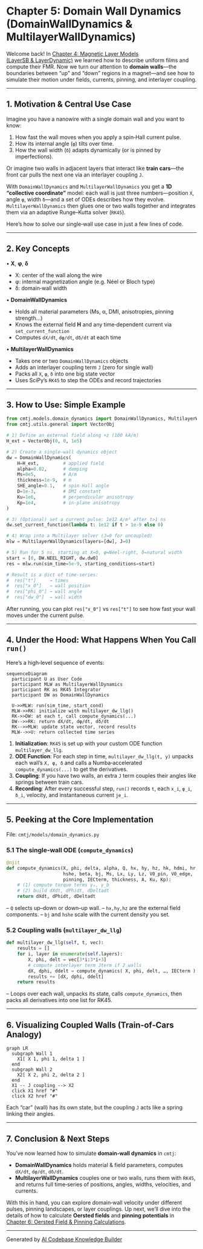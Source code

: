 # Chapter 5: Domain Wall Dynamics (DomainWallDynamics & MultilayerWallDynamics)

Welcome back! In [Chapter 4: Magnetic Layer Models (LayerSB & LayerDynamic)](04_magnetic_layer_models__layersb___layerdynamic__.md) we learned how to describe uniform films and compute their FMR. Now we turn our attention to **domain walls**—the boundaries between “up” and “down” regions in a magnet—and see how to simulate their motion under fields, currents, pinning, and interlayer coupling.

---

## 1. Motivation & Central Use Case

Imagine you have a nanowire with a single domain wall and you want to know:

1. How fast the wall moves when you apply a spin‑Hall current pulse.
2. How its internal angle (`φ`) tilts over time.
3. How the wall width (`δ`) adapts dynamically (or is pinned by imperfections).

Or imagine two walls in adjacent layers that interact like **train cars**—the front car pulls the next one via an interlayer coupling `J`.

With `DomainWallDynamics` and `MultilayerWallDynamics` you get a **1D “collective coordinate”** model: each wall is just three numbers—position `X`, angle `φ`, width `δ`—and a set of ODEs describes how they evolve. `MultilayerWallDynamics` then glues one or two walls together and integrates them via an adaptive Runge–Kutta solver (`RK45`).

Here’s how to solve our single‑wall use case in just a few lines of code.

---

## 2. Key Concepts

• **X**, **φ**, **δ**

- X: center of the wall along the wire
- φ: internal magnetization angle (e.g. Néel or Bloch type)
- δ: domain‑wall width

• **DomainWallDynamics**

- Holds all material parameters (Ms, α, DMI, anisotropies, pinning strength…)
- Knows the external field **H** and any time‑dependent current via `set_current_function`
- Computes `dX/dt`, `dφ/dt`, `dδ/dt` at each time

• **MultilayerWallDynamics**

- Takes one or two `DomainWallDynamics` objects
- Adds an interlayer coupling term `J` (zero for single wall)
- Packs all `X`, `φ`, `δ` into one big state vector
- Uses SciPy’s `RK45` to step the ODEs and record trajectories

---

## 3. How to Use: Simple Example

```python
from cmtj.models.domain_dynamics import DomainWallDynamics, MultilayerWallDynamics, DW
from cmtj.utils.general import VectorObj

# 1) Define an external field along +z (100 kA/m)
H_ext = VectorObj(0, 0, 1e5)

# 2) Create a single-wall dynamics object
dw = DomainWallDynamics(
    H=H_ext,         # applied field
    alpha=0.02,      # damping
    Ms=8e5,          # A/m
    thickness=1e-9,  # m
    SHE_angle=0.1,   # spin Hall angle
    D=1e-3,          # DMI constant
    Ku=1e6,          # perpendicular anisotropy
    Kp=1e4,          # in‑plane anisotropy
)

# 3) (Optional) set a current pulse: 1e12 A/m² after t>1 ns
dw.set_current_function(lambda t: 1e12 if t > 1e-9 else 0)

# 4) Wrap into a Multilayer solver (J=0 for uncoupled)
mlw = MultilayerWallDynamics(layers=[dw], J=0)

# 5) Run for 5 ns, starting at X=0, φ=Néel-right, δ=natural width
start = [0, DW.NEEL_RIGHT, dw.dw0]
res = mlw.run(sim_time=5e-9, starting_conditions=start)

# Result is a dict of time‑series:
#  res["t"]     → times
#  res["x_0"]   → wall position
#  res["phi_0"] → wall angle
#  res["dw_0"]  → wall width
```

After running, you can plot `res["x_0"]` vs `res["t"]` to see how fast your wall moves under the current pulse.

---

## 4. Under the Hood: What Happens When You Call `run()`

Here’s a high‑level sequence of events:

```mermaid
sequenceDiagram
  participant U as User Code
  participant MLW as MultilayerWallDynamics
  participant RK as RK45 Integrator
  participant DW as DomainWallDynamics

  U->>MLW: run(sim_time, start_cond)
  MLW->>RK: initialize with multilayer_dw_llg()
  RK->>DW: at each t, call compute_dynamics(...)
  DW-->>RK: return dX/dt, dφ/dt, dδ/dt
  RK-->>MLW: update state vector, record results
  MLW-->>U: return collected time series
```

1. **Initialization**: `RK45` is set up with your custom ODE function `multilayer_dw_llg`.
2. **ODE Function**: For each step in time, `multilayer_dw_llg(t, y)` unpacks each wall’s `X, φ, δ` and calls a Numba‑accelerated `compute_dynamics(...)` to get the derivatives.
3. **Coupling**: If you have two walls, an extra `J` term couples their angles like springs between train cars.
4. **Recording**: After every successful step, `run()` records `t`, each `x_i`, `φ_i`, `δ_i`, velocity, and instantaneous current `je_i`.

---

## 5. Peeking at the Core Implementation

File: `cmtj/models/domain_dynamics.py`

### 5.1 The single‑wall ODE (`compute_dynamics`)

```python
@njit
def compute_dynamics(X, phi, delta, alpha, Q, hx, hy, hz, hk, hdmi, hr,
                     hshe, beta, bj, Ms, Lx, Ly, Lz, V0_pin, V0_edge,
                     pinning, IECterm, thickness, A, Ku, Kp):
    # (1) compute torque terms γₐ, γ_b
    # (2) build dXdt, dPhidt, dDeltadt
    return dXdt, dPhidt, dDeltadt
```

– `Q` selects up–down or down–up wall.
– `hx,hy,hz` are the external field components.
– `bj` and `hshe` scale with the current density you set.

### 5.2 Coupling walls (`multilayer_dw_llg`)

```python
def multilayer_dw_llg(self, t, vec):
    results = []
    for i, layer in enumerate(self.layers):
        X, phi, delt = vec[3*i:3*i+3]
        # compute interlayer term Jterm if 2 walls
        dX, dphi, ddelt = compute_dynamics( X, phi, delt, …, IECterm )
        results += [dX, dphi, ddelt]
    return results
```

– Loops over each wall, unpacks its state, calls `compute_dynamics`, then packs all derivatives into one list for RK45.

---

## 6. Visualizing Coupled Walls (Train‑of‑Cars Analogy)

```mermaid
graph LR
  subgraph Wall 1
    X1[ X 1, phi 1, delta 1 ]
  end
  subgraph Wall 2
    X2[ X 2, phi 2, delta 2 ]
  end
  X1 -- J coupling --> X2
  click X1 href "#"
  click X2 href "#"
```

Each “car” (wall) has its own state, but the coupling `J` acts like a spring linking their angles.

---

## 7. Conclusion & Next Steps

You’ve now learned how to simulate **domain‑wall dynamics** in `cmtj`:

- **DomainWallDynamics** holds material & field parameters, computes `dX/dt`, `dφ/dt`, `dδ/dt`.
- **MultilayerWallDynamics** couples one or two walls, runs them with `RK45`, and returns full time‑series of positions, angles, widths, velocities, and currents.

With this in hand, you can explore domain‑wall velocity under different pulses, pinning landscapes, or layer couplings. Up next, we’ll dive into the details of how to calculate **Oersted fields** and **pinning potentials** in [Chapter 6: Oersted Field & Pinning Calculations](06_oersted_field___pinning_calculations_.md).

---

Generated by [AI Codebase Knowledge Builder](https://github.com/The-Pocket/Tutorial-Codebase-Knowledge)
